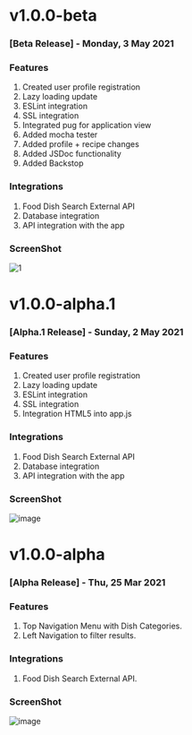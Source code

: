 # __v1.0.0-beta__

### [Beta Release] - Monday, 3 May 2021

### Features

1. Created user profile registration
2. Lazy loading update 
3. ESLint integration 
4. SSL integration
5. Integrated pug for application view
6. Added mocha tester
7. Added profile + recipe changes
8. Added JSDoc functionality
9. Added Backstop

### Integrations

1. Food Dish Search External API
2. Database integration
3. API integration with the app


### ScreenShot

![1](https://user-images.githubusercontent.com/57924210/116935113-8501f000-ac2b-11eb-9056-054745a5ee93.PNG)


# __v1.0.0-alpha.1__

### [Alpha.1 Release] - Sunday, 2 May 2021

### Features

1. Created user profile registration
2. Lazy loading update 
3. ESLint integration 
4. SSL integration
5. Integration HTML5 into app.js

### Integrations

1. Food Dish Search External API
2. Database integration
3. API integration with the app


### ScreenShot

![image](https://user-images.githubusercontent.com/43916250/116841897-33f8ea00-aba0-11eb-8988-87104eac9919.png)



# __v1.0.0-alpha__

### [Alpha Release] - Thu, 25 Mar 2021

### Features

1. Top Navigation Menu with Dish Categories.
2. Left Navigation to filter results.

### Integrations

1. Food Dish Search External API.


### ScreenShot

![image](https://user-images.githubusercontent.com/72086541/112389309-8c73d680-8d1a-11eb-9525-3ace5df8f75d.png)

